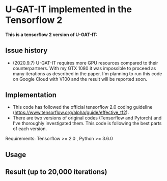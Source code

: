 
# U-GAT-IT implemented in the Tensorflow 2

#### This is a tensorflow 2 version of U-GAT-IT:

## Issue history
- (2020.9.7) U-GAT-IT requires more GPU resources compared to their counterpartners. With my GTX 1080 it was impossible to proceed as many iterations as described in the paper. I'm planning to run this code on Google Cloud with V100 and the result will be reported soon.

## Implementation
- This code has followed the official tensorflow 2.0 coding guideline (https://www.tensorflow.org/alpha/guide/effective_tf2). 
- There are two versions of original codes (Tensorflow and Pytorch) and I've thoroughly investigated them. This code is following
  the best parts of each version.

Requirements: Tensorflow >= 2.0 , Python >= 3.6.0

## Usage



## Result (up to 20,000 iterations)

